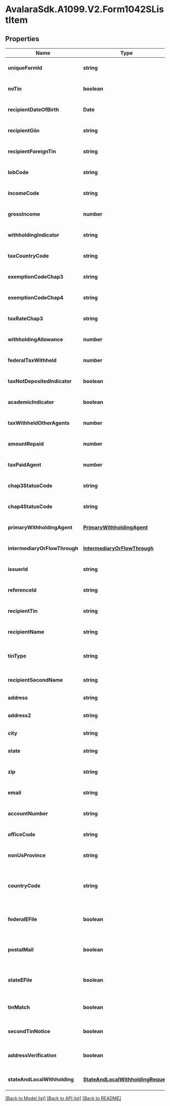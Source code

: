 # AvalaraSdk.A1099.V2.Form1042SListItem

## Properties

Name | Type | Description | Notes
------------ | ------------- | ------------- | -------------
**uniqueFormId** | **string** | Unique form identifier | [optional] [default to undefined]
**noTin** | **boolean** | No TIN indicator | [optional] [default to undefined]
**recipientDateOfBirth** | **Date** | Recipient\&#39;s date of birth | [optional] [default to undefined]
**recipientGiin** | **string** | Recipient\&#39;s GIIN (Global Intermediary Identification Number) | [optional] [default to undefined]
**recipientForeignTin** | **string** | Recipient\&#39;s foreign TIN | [optional] [default to undefined]
**lobCode** | **string** | Limitation on benefits code | [optional] [default to undefined]
**incomeCode** | **string** | Income code | [optional] [default to undefined]
**grossIncome** | **number** | Gross income | [optional] [default to undefined]
**withholdingIndicator** | **string** | Withholding indicator | [optional] [default to undefined]
**taxCountryCode** | **string** | Country code | [optional] [default to undefined]
**exemptionCodeChap3** | **string** | Exemption code (Chapter 3) | [optional] [default to undefined]
**exemptionCodeChap4** | **string** | Exemption code (Chapter 4) | [optional] [default to undefined]
**taxRateChap3** | **string** | Tax rate (Chapter 3) | [optional] [default to undefined]
**withholdingAllowance** | **number** | Withholding allowance | [optional] [default to undefined]
**federalTaxWithheld** | **number** | Federal tax withheld | [optional] [default to undefined]
**taxNotDepositedIndicator** | **boolean** | Tax not deposited indicator | [optional] [default to undefined]
**academicIndicator** | **boolean** | Academic indicator | [optional] [default to undefined]
**taxWithheldOtherAgents** | **number** | Tax withheld by other agents | [optional] [default to undefined]
**amountRepaid** | **number** | Amount repaid to recipient | [optional] [default to undefined]
**taxPaidAgent** | **number** | Tax paid by withholding agent | [optional] [default to undefined]
**chap3StatusCode** | **string** | Chapter 3 status code | [optional] [default to undefined]
**chap4StatusCode** | **string** | Chapter 4 status code | [optional] [default to undefined]
**primaryWithholdingAgent** | [**PrimaryWithholdingAgent**](PrimaryWithholdingAgent.md) | Primary withholding agent information | [optional] [default to undefined]
**intermediaryOrFlowThrough** | [**IntermediaryOrFlowThrough**](IntermediaryOrFlowThrough.md) | Intermediary or flow-through entity information | [optional] [default to undefined]
**issuerId** | **string** | Issuer ID | [optional] [default to undefined]
**referenceId** | **string** | Reference ID | [optional] [default to undefined]
**recipientTin** | **string** | Recipient Tax ID Number | [optional] [default to undefined]
**recipientName** | **string** | Recipient name | [optional] [default to undefined]
**tinType** | **string** | Type of TIN (Tax ID Number). Will be one of:  * SSN  * EIN  * ITIN  * ATIN | [optional] [default to undefined]
**recipientSecondName** | **string** | Recipient second name | [optional] [default to undefined]
**address** | **string** | Address | [default to undefined]
**address2** | **string** | Address line 2 | [optional] [default to undefined]
**city** | **string** | City | [default to undefined]
**state** | **string** | US state. Required if CountryCode is \&quot;US\&quot;. | [optional] [default to undefined]
**zip** | **string** | Zip/postal code | [optional] [default to undefined]
**email** | **string** | Recipient email address | [optional] [default to undefined]
**accountNumber** | **string** | Account number | [optional] [default to undefined]
**officeCode** | **string** | Office code | [optional] [default to undefined]
**nonUsProvince** | **string** | Foreign province | [optional] [default to undefined]
**countryCode** | **string** | Country code, as defined at https://www.irs.gov/e-file-providers/country-codes | [default to undefined]
**federalEFile** | **boolean** | Boolean indicating that federal e-filing should be scheduled for this form | [optional] [default to undefined]
**postalMail** | **boolean** | Boolean indicating that postal mailing to the recipient should be scheduled for this form | [optional] [default to undefined]
**stateEFile** | **boolean** | Boolean indicating that state e-filing should be scheduled for this form | [optional] [default to undefined]
**tinMatch** | **boolean** | Boolean indicating that TIN Matching should be scheduled for this form | [optional] [default to undefined]
**secondTinNotice** | **boolean** | Second TIN notice in three years | [optional] [default to undefined]
**addressVerification** | **boolean** | Boolean indicating that address verification should be scheduled for this form | [optional] [default to undefined]
**stateAndLocalWithholding** | [**StateAndLocalWithholdingRequest**](StateAndLocalWithholdingRequest.md) | State and local withholding information | [optional] [default to undefined]

[[Back to Model list]](../../../README.md#documentation-for-models) [[Back to API list]](../../../README.md#documentation-for-api-endpoints) [[Back to README]](../../../README.md)

